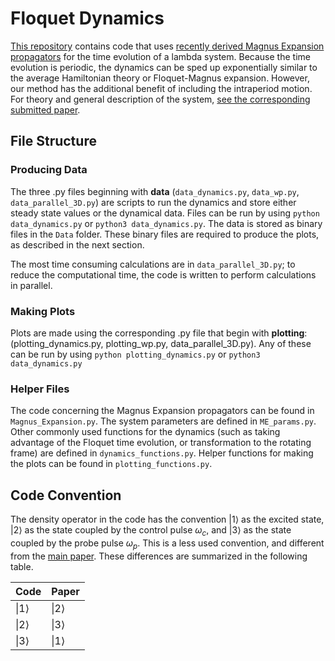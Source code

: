 # Floquet Dynamics
[This repository](https://github.com/TanerTure/Lambda_RWA_Code) contains code that uses [recently derived Magnus Expansion propagators](https://pubs.acs.org/doi/full/10.1021/acs.jpca.3c07866) for the time evolution of a lambda system. Because the time evolution is periodic, the dynamics can be sped up exponentially similar to the average Hamiltonian theory or Floquet-Magnus expansion. However, our method has the additional benefit of including the intraperiod motion. For theory and general description of the system, [see the corresponding submitted paper](). 
## File Structure

### Producing Data
The three .py files beginning with **data** (`data_dynamics.py`, `data_wp.py`, `data_parallel_3D.py`) are scripts to run the dynamics and store either steady state values or the dynamical data. Files can be run by using `python data_dynamics.py` or `python3 data_dynamics.py`.
The data is stored as binary files in the `Data` folder. These binary files are required to produce the plots, as described in the next section.

The most time consuming calculations are in `data_parallel_3D.py`; to reduce the computational time, the code is written to perform calculations in parallel.


### Making Plots
Plots are made using the corresponding .py file that begin with **plotting**: (plotting_dynamics.py, plotting_wp.py, data_parallel_3D.py). Any of these can be run by using
    `python plotting_dynamics.py` or `python3 data_dynamics.py`
    
### Helper Files
The code concerning the Magnus Expansion propagators can be found in `Magnus_Expansion.py`. The system parameters are defined in `ME_params.py`. Other commonly used functions for the dynamics (such as taking advantage of the Floquet time evolution, or transformation to the rotating frame) are defined in `dynamics_functions.py`. Helper functions for making the plots can be found in `plotting_functions.py`. 

## Code Convention
The density operator in the code has the convention $|1\rangle$ as the excited state, $|2\rangle$ as the state coupled by the control pulse $\omega_c$, and $|3\rangle$ as the state coupled by the probe pulse $\omega_p$. This is a less used convention, and different from the [main paper](). These differences are summarized in the following table. 

|Code|Paper|
|-----|-----|
|$\|1\rangle$|$\|2\rangle$|
|$\|2\rangle$|$\|3\rangle$|
|$\|3\rangle$|$\|1\rangle$|
